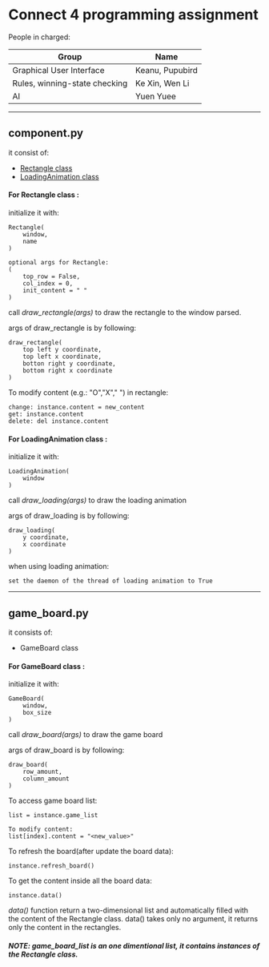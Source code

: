 # Connect 4 programming assignment
People in charged:

Group | Name
------ | -----
Graphical User Interface | Keanu, Pupubird
Rules, winning-state checking | Ke Xin, Wen Li
AI | Yuen Yuee

***

## component.py
it consist of:
* [Rectangle class](#For-Rectangle-class)
* [LoadingAnimation class](#For-LoadingAnimation-class)

#### For Rectangle class : <a name="For-Rectangle-class"></a>

initialize it with:

    Rectangle(
        window,
        name
    )

    optional args for Rectangle:
    (
        top_row = False, 
        col_index = 0, 
        init_content = " "
    )

call *draw_rectangle(args)* to draw the rectangle to the window parsed.

args of draw_rectangle is by following:

    draw_rectangle(
        top left y coordinate,
        top left x coordinate,
        botton right y coordinate,
        bottom right x coordinate
    )

To modify content (e.g.: "O","X"," ") in rectangle:

    change: instance.content = new_content
    get: instance.content
    delete: del instance.content

#### For LoadingAnimation class : <a name="For-LoadingAnimation-class"></a>

initialize it with:

    LoadingAnimation(
        window
    )
call *draw_loading(args)* to draw the loading animation

args of draw_loading is by following:

    draw_loading(
        y coordinate,
        x coordinate
    )

when using loading animation:

    set the daemon of the thread of loading animation to True
   
***
## game_board.py
it consists of:
* GameBoard class

#### For GameBoard class :

initialize it with:

    GameBoard(
        window,
        box_size
    )

call *draw_board(args)* to draw the game board

args of draw_board is by following:

    draw_board(
        row_amount,
        column_amount
    )

To access game board list:

    list = instance.game_list

    To modify content:
    list[index].content = "<new_value>"

To refresh the board(after update the board data):

    instance.refresh_board()

To get the content inside all the board data:

    instance.data()

*data()* function return a two-dimensional list and automatically filled with the content of the Rectangle class.
data() takes only no argument, it returns only the content in the rectangles.

##### NOTE: game_board_list is an one dimentional list, it contains instances of the Rectangle class.




